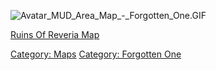 ![](Avatar_MUD_Area_Map_-_Forgotten_One.GIF "Avatar_MUD_Area_Map_-_Forgotten_One.GIF")

[Ruins Of Reveria Map](Ruins_Of_Reveria_Map "wikilink")  

[Category: Maps](Category:_Maps "wikilink") [Category: Forgotten
One](Category:_Forgotten_One "wikilink")
